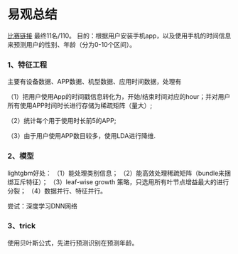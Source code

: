 # 易观总结
[比赛链接](https://www.tinymind.cn/competitions/43#ranking)
最终11名/110。
目的：根据用户安装手机app，以及使用手机的时间信息来预测用户的性别、年龄（分为0-10个区间）。

### 1、特征工程
主要有设备数据、APP数据、机型数据、应用时间数据，处理有

（1）把用户使用App的时间戳信息转化为，开始/结束时间对应的hour；并对用户所有使用APP时间时长进行存储为稀疏矩阵（量大）;

（2）统计每个用于使用时长前5的APP;

（3）由于用户使用APP数目较多，使用LDA进行降维.

### 2、模型
lightgbm好处：
（1）能处理类别信息；
（2）能高效处理稀疏矩阵（bundle来捆绑互斥特征）；
（3）leaf-wise growth 策略，只选用所有叶节点增益最大的进行分裂；
（4）数据并行、特征并行。

尝试：深度学习DNN网络

### 3、trick
使用贝叶斯公式，先进行预测识别在预测年龄。
